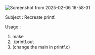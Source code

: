 ![Screenshot from 2025-02-06 16-58-31](https://github.com/user-attachments/assets/fad2c2f0-b391-424e-9d58-45af4c31a353)

Subject : Recreate printf.

Usage : 
1) make
2) ./printf.out
3) (change the main in printf.c)
